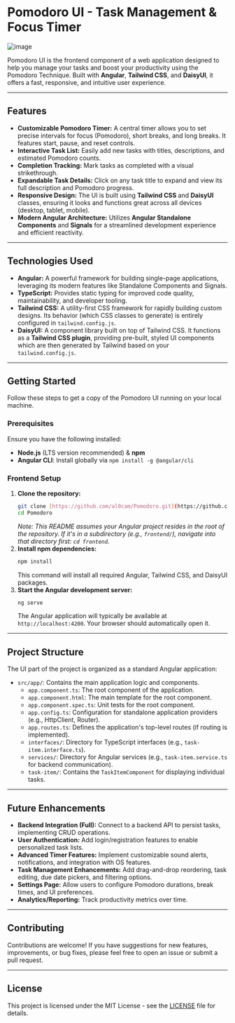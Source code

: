 # Pomodoro UI - Task Management & Focus Timer

![image](https://github.com/user-attachments/assets/2788c86f-b6b3-4c8c-820a-ee4ae845e076)


Pomodoro UI is the frontend component of a web application designed to help you manage your tasks and boost your productivity using the Pomodoro Technique. Built with **Angular**, **Tailwind CSS**, and **DaisyUI**, it offers a fast, responsive, and intuitive user experience.

---

## Features

* **Customizable Pomodoro Timer:** A central timer allows you to set precise intervals for focus (Pomodoro), short breaks, and long breaks. It features start, pause, and reset controls.
* **Interactive Task List:** Easily add new tasks with titles, descriptions, and estimated Pomodoro counts.
* **Completion Tracking:** Mark tasks as completed with a visual strikethrough.
* **Expandable Task Details:** Click on any task title to expand and view its full description and Pomodoro progress.
* **Responsive Design:** The UI is built using **Tailwind CSS** and **DaisyUI** classes, ensuring it looks and functions great across all devices (desktop, tablet, mobile).
* **Modern Angular Architecture:** Utilizes **Angular Standalone Components** and **Signals** for a streamlined development experience and efficient reactivity.

---

## Technologies Used

* **Angular:** A powerful framework for building single-page applications, leveraging its modern features like Standalone Components and Signals.
* **TypeScript:** Provides static typing for improved code quality, maintainability, and developer tooling.
* **Tailwind CSS:** A utility-first CSS framework for rapidly building custom designs. Its behavior (which CSS classes to generate) is entirely configured in `tailwind.config.js`.
* **DaisyUI:** A component library built on top of Tailwind CSS. It functions as a **Tailwind CSS plugin**, providing pre-built, styled UI components which are then generated by Tailwind based on your `tailwind.config.js`.

---

## Getting Started

Follow these steps to get a copy of the Pomodoro UI running on your local machine.

### Prerequisites

Ensure you have the following installed:

* **Node.js** (LTS version recommended) & **npm**
* **Angular CLI**: Install globally via `npm install -g @angular/cli`

### Frontend Setup

1.  **Clone the repository:**
    ```bash
    git clone [https://github.com/al0cam/Pomodoro.git](https://github.com/al0cam/Pomodoro.git)
    cd Pomodoro
    ```
    *Note: This README assumes your Angular project resides in the root of the repository. If it's in a subdirectory (e.g., `frontend/`), navigate into that directory first: `cd frontend`.*
2.  **Install npm dependencies:**
    ```bash
    npm install
    ```
    This command will install all required Angular, Tailwind CSS, and DaisyUI packages.
3.  **Start the Angular development server:**
    ```bash
    ng serve
    ```
    The Angular application will typically be available at `http://localhost:4200`. Your browser should automatically open it.

---

## Project Structure

The UI part of the project is organized as a standard Angular application:

* `src/app/`: Contains the main application logic and components.
    * `app.component.ts`: The root component of the application.
    * `app.component.html`: The main template for the root component.
    * `app.component.spec.ts`: Unit tests for the root component.
    * `app.config.ts`: Configuration for standalone application providers (e.g., HttpClient, Router).
    * `app.routes.ts`: Defines the application's top-level routes (if routing is implemented).
    * `interfaces/`: Directory for TypeScript interfaces (e.g., `task-item.interface.ts`).
    * `services/`: Directory for Angular services (e.g., `task-item.service.ts` for backend communication).
    * `task-item/`: Contains the `TaskItemComponent` for displaying individual tasks.

---

## Future Enhancements

* **Backend Integration (Full):** Connect to a backend API to persist tasks, implementing CRUD operations.
* **User Authentication:** Add login/registration features to enable personalized task lists.
* **Advanced Timer Features:** Implement customizable sound alerts, notifications, and integration with OS features.
* **Task Management Enhancements:** Add drag-and-drop reordering, task editing, due date pickers, and filtering options.
* **Settings Page:** Allow users to configure Pomodoro durations, break times, and UI preferences.
* **Analytics/Reporting:** Track productivity metrics over time.

---

## Contributing

Contributions are welcome! If you have suggestions for new features, improvements, or bug fixes, please feel free to open an issue or submit a pull request.

---

## License

This project is licensed under the MIT License - see the [LICENSE](LICENSE) file for details.

